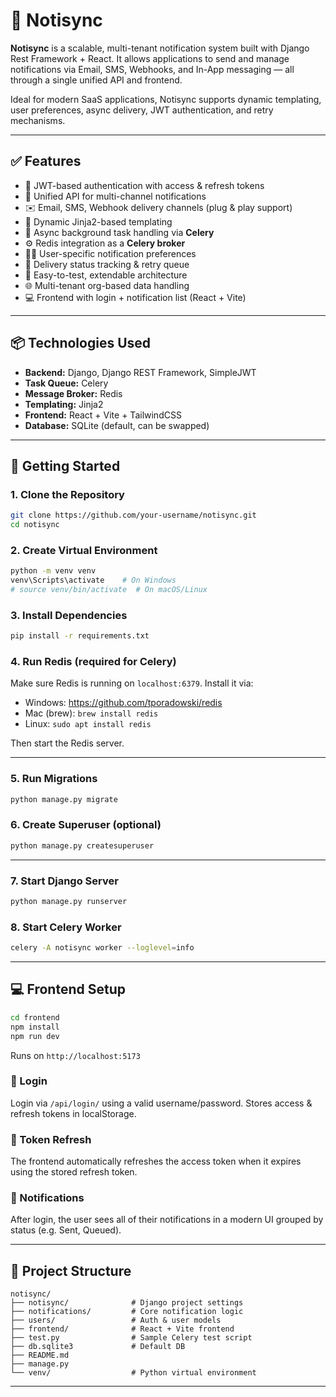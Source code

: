 
# 📣 Notisync

**Notisync** is a scalable, multi-tenant notification system built with Django Rest Framework + React. It allows applications to send and manage notifications via Email, SMS, Webhooks, and In-App messaging — all through a single unified API and frontend.

Ideal for modern SaaS applications, Notisync supports dynamic templating, user preferences, async delivery, JWT authentication, and retry mechanisms.

---

## ✅ Features

- 🔐 JWT-based authentication with access & refresh tokens
- 🔌 Unified API for multi-channel notifications
- ✉️ Email, SMS, Webhook delivery channels (plug & play support)
- 🧩 Dynamic Jinja2-based templating
- 🔁 Async background task handling via **Celery**
- ⚙️ Redis integration as a **Celery broker**
- 🧑‍💼 User-specific notification preferences
- 🚦 Delivery status tracking & retry queue
- 🧪 Easy-to-test, extendable architecture
- 🌐 Multi-tenant org-based data handling
- 💻 Frontend with login + notification list (React + Vite)

---

## 📦 Technologies Used

- **Backend:** Django, Django REST Framework, SimpleJWT
- **Task Queue:** Celery
- **Message Broker:** Redis
- **Templating:** Jinja2
- **Frontend:** React + Vite + TailwindCSS
- **Database:** SQLite (default, can be swapped)

---

## 🚀 Getting Started

### 1. Clone the Repository

```bash
git clone https://github.com/your-username/notisync.git
cd notisync
```

### 2. Create Virtual Environment

```bash
python -m venv venv
venv\Scripts\activate    # On Windows
# source venv/bin/activate  # On macOS/Linux
```

### 3. Install Dependencies

```bash
pip install -r requirements.txt
```

### 4. Run Redis (required for Celery)

Make sure Redis is running on `localhost:6379`. Install it via:

- Windows: https://github.com/tporadowski/redis
- Mac (brew): `brew install redis`
- Linux: `sudo apt install redis`

Then start the Redis server.

---

### 5. Run Migrations

```bash
python manage.py migrate
```

### 6. Create Superuser (optional)

```bash
python manage.py createsuperuser
```

---

### 7. Start Django Server

```bash
python manage.py runserver
```

### 8. Start Celery Worker

```bash
celery -A notisync worker --loglevel=info
```

---

## 💻 Frontend Setup

```bash
cd frontend
npm install
npm run dev
```

Runs on `http://localhost:5173`

### 🔐 Login
Login via `/api/login/` using a valid username/password.
Stores access & refresh tokens in localStorage.

### 🔄 Token Refresh
The frontend automatically refreshes the access token when it expires using the stored refresh token.

### 🔔 Notifications
After login, the user sees all of their notifications in a modern UI grouped by status (e.g. Sent, Queued).

---

## 📂 Project Structure

```
notisync/
├── notisync/              # Django project settings
├── notifications/         # Core notification logic
├── users/                 # Auth & user models
├── frontend/              # React + Vite frontend
├── test.py                # Sample Celery test script
├── db.sqlite3             # Default DB
├── README.md
├── manage.py
└── venv/                  # Python virtual environment
```

---
